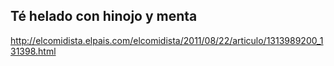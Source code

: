 ## Té helado con hinojo y menta

http://elcomidista.elpais.com/elcomidista/2011/08/22/articulo/1313989200_131398.html

